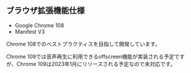 ## ブラウザ拡張機能仕様

- Google Chrome 108
- Manifest V3

Chrome 108でのベストプラクティスを目指して開発しています。

Chrome 109では音声再生に利用できるoffscreen機能が実装される予定ですが、Chrome 109は2023年1月にリリースされる予定なので未対応です。
